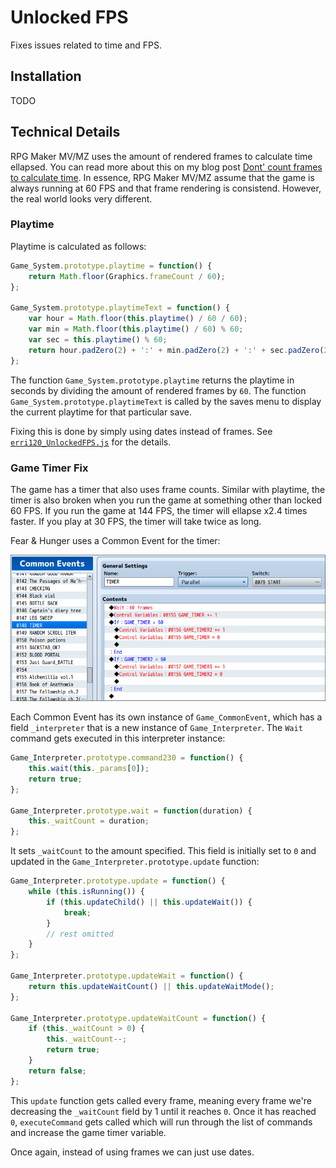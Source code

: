 # Unlocked FPS

Fixes issues related to time and FPS.

## Installation

TODO

## Technical Details

RPG Maker MV/MZ uses the amount of rendered frames to calculate time ellapsed. You can read more
about this on my blog post [Dont' count frames to calculate time](https://erri120.github.io/posts/2021-09-29/).
In essence, RPG Maker MV/MZ assume that the game is always running at 60 FPS and that frame rendering
is consistend. However, the real world looks very different.

### Playtime

Playtime is calculated as follows:

```javascript
Game_System.prototype.playtime = function() {
    return Math.floor(Graphics.frameCount / 60);
};

Game_System.prototype.playtimeText = function() {
    var hour = Math.floor(this.playtime() / 60 / 60);
    var min = Math.floor(this.playtime() / 60) % 60;
    var sec = this.playtime() % 60;
    return hour.padZero(2) + ':' + min.padZero(2) + ':' + sec.padZero(2);
};
```

The function `Game_System.prototype.playtime` returns the playtime in seconds by dividing the amount
of rendered frames by `60`. The function `Game_System.prototype.playtimeText` is called by the saves
menu to display the current playtime for that particular save.

Fixing this is done by simply using dates instead of frames. See [`erri120_UnlockedFPS.js`](./erri120_UnlockedFPS.js)
for the details.

### Game Timer Fix

The game has a timer that also uses frame counts. Similar with playtime, the timer
is also broken when you run the game at something other than locked 60 FPS. If you run the game at 144 FPS,
the timer will ellapse x2.4 times faster. If you play at 30 FPS, the timer will take twice as long.

Fear & Hunger uses a Common Event for the timer:

![Screnshot of the editor](./assets/screenshot-editor.png)

Each Common Event has its own instance of `Game_CommonEvent`, which has a field `_interpreter` that
is a new instance of `Game_Interpreter`. The `Wait` command gets executed in this interpreter instance:

```javascript
Game_Interpreter.prototype.command230 = function() {
    this.wait(this._params[0]);
    return true;
};

Game_Interpreter.prototype.wait = function(duration) {
    this._waitCount = duration;
};
```

It sets `_waitCount` to the amount specified. This field is initially set to `0` and updated in the
`Game_Interpreter.prototype.update` function:

```javascript
Game_Interpreter.prototype.update = function() {
    while (this.isRunning()) {
        if (this.updateChild() || this.updateWait()) {
            break;
        }
        // rest omitted
    }
};

Game_Interpreter.prototype.updateWait = function() {
    return this.updateWaitCount() || this.updateWaitMode();
};

Game_Interpreter.prototype.updateWaitCount = function() {
    if (this._waitCount > 0) {
        this._waitCount--;
        return true;
    }
    return false;
};
```

This `update` function gets called every frame, meaning every frame we're decreasing the `_waitCount`
field by 1 until it reaches `0`. Once it has reached `0`, `executeCommand` gets called which will
run through the list of commands and increase the game timer variable.

Once again, instead of using frames we can just use dates.

